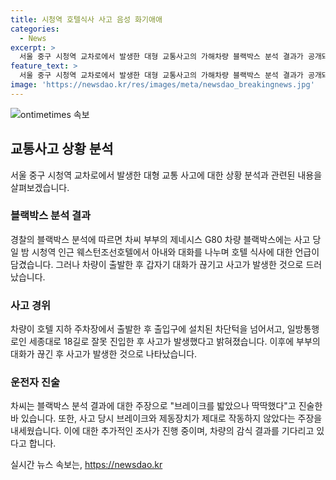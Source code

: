 ```yaml
---
title: 시청역 호텔식사 사고 음성 화기애애
categories:
  - News
excerpt: >
  서울 중구 시청역 교차로에서 발생한 대형 교통사고의 가해차량 블랙박스 분석 결과가 공개돼 화제다. 사고 전 차모 부부의 호텔 식사 대화 내용, 차량의 출발 상황부터 사고 순간까지를 확인한 결과, 차씨가 역주행을 하게 된 이유와 사고 발생 시 브레이크 상태 등에 대한 의문이 제기되고 있다. 병원 입원 중인 차씨가 브레이크 상태에 대한 주장을 내세우며 경찰 조사에 응하고 있지만, 사상자와 피해자들에 대한 안타까운 결과로 이어진 이 사건은 여전히 논란의 중심에 있다. (150자)
feature_text: >
  서울 중구 시청역 교차로에서 발생한 대형 교통사고의 가해차량 블랙박스 분석 결과가 공개돼 화제다. 사고 전 차모 부부의 호텔 식사 대화 내용, 차량의 출발 상황부터 사고 순간까지를 확인한 결과, 차씨가 역주행을 하게 된 이유와 사고 발생 시 브레이크 상태 등에 대한 의문이 제기되고 있다. 병원 입원 중인 차씨가 브레이크 상태에 대한 주장을 내세우며 경찰 조사에 응하고 있지만, 사상자와 피해자들에 대한 안타까운 결과로 이어진 이 사건은 여전히 논란의 중심에 있다. (150자)
image: 'https://newsdao.kr/res/images/meta/newsdao_breakingnews.jpg'
---
```


<p><img src="https://newsdao.kr/res/images/meta/newsdao_breakingnews.jpg" alt="ontimetimes 속보" /></p>

<h2 data-ke-size="size26">교통사고 상황 분석</h2>

<p data-ke-size="size16">서울 중구 시청역 교차로에서 발생한 대형 교통 사고에 대한 상황 분석과 관련된 내용을 살펴보겠습니다.</p>

<h3>블랙박스 분석 결과</h3>

<p data-ke-size="size16">경찰의 블랙박스 분석에 따르면 차씨 부부의 제네시스 G80 차량 블랙박스에는 사고 당일 밤 시청역 인근 웨스턴조선호텔에서 아내와 대화를 나누며 호텔 식사에 대한 언급이 담겼습니다. 그러나 차량이 출발한 후 갑자기 대화가 끊기고 사고가 발생한 것으로 드러났습니다.</p>

<h3>사고 경위</h3>

<p data-ke-size="size16">차량이 호텔 지하 주차장에서 출발한 후 출입구에 설치된 차단턱을 넘어서고, 일방통행로인 세종대로 18길로 잘못 진입한 후 사고가 발생했다고 밝혀졌습니다. 이후에 부부의 대화가 끊긴 후 사고가 발생한 것으로 나타났습니다.</p>

<h3>운전자 진술</h3>

<p data-ke-size="size16">차씨는 블랙박스 분석 결과에 대한 주장으로 "브레이크를 밟았으나 딱딱했다"고 진술한 바 있습니다. 또한, 사고 당시 브레이크와 제동장치가 제대로 작동하지 않았다는 주장을 내세웠습니다. 이에 대한 추가적인 조사가 진행 중이며, 차량의 감식 결과를 기다리고 있다고 합니다.</p>
실시간 뉴스 속보는, <a href="https://newsdao.kr" rel="dofollow">https://newsdao.kr</a>


